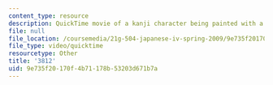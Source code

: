 ```yaml
---
content_type: resource
description: QuickTime movie of a kanji character being painted with a brush.
file: null
file_location: /coursemedia/21g-504-japanese-iv-spring-2009/9e735f20170f4b71178b53203d671b7a_3812.mov
file_type: video/quicktime
resourcetype: Other
title: '3812'
uid: 9e735f20-170f-4b71-178b-53203d671b7a
---
```

